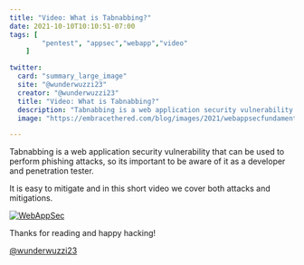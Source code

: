 ```yaml
---
title: "Video: What is Tabnabbing?"
date: 2021-10-10T10:10:51-07:00
tags: [
        "pentest", "appsec","webapp","video"
    ]

twitter:
  card: "summary_large_image"
  site: "@wunderwuzzi23"
  creator: "@wunderwuzzi23"
  title: "Video: What is Tabnabbing?"
  description: "Tabnabbing is a web application security vulnerability that can be used to perform phishing attacks, so its important to be aware of it as a developer and penetration tester."
  image: "https://embracethered.com/blog/images/2021/webappsecfundamentals.png"

---
```


Tabnabbing is a web application security vulnerability that can be used to perform phishing attacks, so its important to be aware of it as a developer and penetration tester. 

It is easy to mitigate and in this short video we cover both attacks and mitigations.

[![WebAppSec](/blog/images/2021/tabnabbing.png)](https://www.youtube.com/watch?v=VyaXnBjV-IE)

Thanks for reading and happy hacking!

[@wunderwuzzi23](https://twitter.com/wunderwuzzi23)